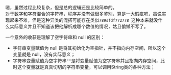 嗯，虽然过程比较复杂，但是总的逻辑还是比较简单的。  
对于数字和字符混合的字符串，程序并没有做很多鉴别，算是一大瑕疵吧，虽说实现起来不难，但是这种异类的混搭可能存在类似`789sfdf772778
`这种本来就没什么实际意义并且不知道该把他解析成哪个数值的情况，姑且偷懒不写了。  

一个意外的收获是理解了空字符串和 null 的区别：  
* 字符串变量赋值为 null 是将其初始化为空指针，并不指向内存空间，所以这个变量就是 null，没有实际意义；
* 字符串变量赋值为空字符串`""`是将变量赋值为空字符串并且指向内存空间，此时这个变量就是真真切切的字符串变量，可以调用String类的各种方法；